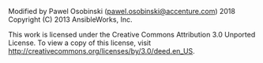 Modified by Pawel Osobinski (pawel.osobinski@accenture.com) 2018
Copyright (C) 2013 AnsibleWorks, Inc.

This work is licensed under the Creative Commons Attribution 3.0 Unported License.
To view a copy of this license, visit http://creativecommons.org/licenses/by/3.0/deed.en_US.
